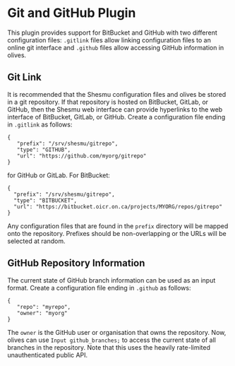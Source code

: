 # Git and GitHub Plugin
This plugin provides support for BitBucket and GitHub with two different configuration files: `.gitlink` files allow linking configuration files to an online git interface and `.github` files allow accessing GitHub information in olives.

## Git Link
It is recommended that the Shesmu configuration files and olives be stored in a git repository. If that repository is hosted on BitBucket, GitLab, or GitHub, then the Shesmu web interface can provide hyperlinks to the web interface of BitBucket, GitLab, or GitHub. Create a configuration file ending in `.gitlink` as follows:

    {
       "prefix": "/srv/shesmu/gitrepo",
       "type": "GITHUB",
       "url": "https://github.com/myorg/gitrepo"
    }

for GitHub or GitLab. For BitBucket:

    {
      "prefix": "/srv/shesmu/gitrepo",
      "type": "BITBUCKET",
      "url": "https://bitbucket.oicr.on.ca/projects/MYORG/repos/gitrepo"
    }

Any configuration files that are found in the `prefix` directory will be mapped onto the repository. Prefixes should be non-overlapping or the URLs will be selected at random.

## GitHub Repository Information
The current state of GitHub branch information can be used as an input format. Create a configuration file ending in `.github` as follows:

    {
       "repo": "myrepo",
       "owner": "myorg"
    }

The `owner` is the GitHub user or organisation that owns the repository. Now, olives can use `Input github_branches;` to access the current state of all branches in the repository. Note that this uses the heavily rate-limited unauthenticated public API.
